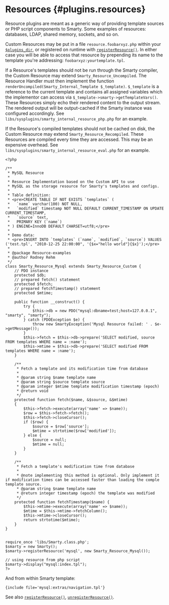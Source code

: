 Resources {#plugins.resources}
=========

Resource plugins are meant as a generic way of providing template
sources or PHP script components to Smarty. Some examples of resources:
databases, LDAP, shared memory, sockets, and so on.

Custom Resources may be put in a file `resource.foobarxyz.php` within
your [`$plugins_dir`](#variable.plugins.dir), or registered on runtime
with [`registerResource()`](#api.register.resource). In either case you
will be able to access that resource by prepending its name to the
template you\'re addressing: `foobarxyz:yourtemplate.tpl`.

If a Resource\'s templates should not be run through the Smarty
compiler, the Custom Resource may extend `Smarty_Resource_Uncompiled`.
The Resource Handler must then implement the function
`renderUncompiled(Smarty_Internal_Template $_template)`. `$_template` is
a reference to the current template and contains all assigned variables
which the implementor can access via
`$_template->smarty->getTemplateVars()`. These Resources simply echo
their rendered content to the output stream. The rendered output will be
output-cached if the Smarty instance was configured accordingly. See
`libs/sysplugins/smarty_internal_resource_php.php` for an example.

If the Resource\'s compiled templates should not be cached on disk, the
Custom Resource may extend `Smarty_Resource_Recompiled`. These Resources
are compiled every time they are accessed. This may be an expensive
overhead. See `libs/sysplugins/smarty_internal_resource_eval.php` for an
example.

    <?php

    /**
     * MySQL Resource
     *
     * Resource Implementation based on the Custom API to use
     * MySQL as the storage resource for Smarty's templates and configs.
     *
     * Table definition:
     * <pre>CREATE TABLE IF NOT EXISTS `templates` (
     *   `name` varchar(100) NOT NULL,
     *   `modified` timestamp NOT NULL DEFAULT CURRENT_TIMESTAMP ON UPDATE CURRENT_TIMESTAMP,
     *   `source` text,
     *   PRIMARY KEY (`name`)
     * ) ENGINE=InnoDB DEFAULT CHARSET=utf8;</pre>
     *
     * Demo data:
     * <pre>INSERT INTO `templates` (`name`, `modified`, `source`) VALUES ('test.tpl', "2010-12-25 22:00:00", '{$x="hello world"}{$x}');</pre>
     *
     * @package Resource-examples
     * @author Rodney Rehm
     */
    class Smarty_Resource_Mysql extends Smarty_Resource_Custom {
        // PDO instance
        protected $db;
        // prepared fetch() statement
        protected $fetch;
        // prepared fetchTimestamp() statement
        protected $mtime;

        public function __construct() {
            try {
                $this->db = new PDO("mysql:dbname=test;host=127.0.0.1", "smarty", "smarty");
            } catch (PDOException $e) {
                throw new SmartyException('Mysql Resource failed: ' . $e->getMessage());
            }
            $this->fetch = $this->db->prepare('SELECT modified, source FROM templates WHERE name = :name');
            $this->mtime = $this->db->prepare('SELECT modified FROM templates WHERE name = :name');
        }
        
        /**
         * Fetch a template and its modification time from database
         *
         * @param string $name template name
         * @param string $source template source
         * @param integer $mtime template modification timestamp (epoch)
         * @return void
         */
        protected function fetch($name, &$source, &$mtime)
        {
            $this->fetch->execute(array('name' => $name));
            $row = $this->fetch->fetch();
            $this->fetch->closeCursor();
            if ($row) {
                $source = $row['source'];
                $mtime = strtotime($row['modified']);
            } else {
                $source = null;
                $mtime = null;
            }
        }
        
        /**
         * Fetch a template's modification time from database
         *
         * @note implementing this method is optional. Only implement it if modification times can be accessed faster than loading the comple template source.
         * @param string $name template name
         * @return integer timestamp (epoch) the template was modified
         */
        protected function fetchTimestamp($name) {
            $this->mtime->execute(array('name' => $name));
            $mtime = $this->mtime->fetchColumn();
            $this->mtime->closeCursor();
            return strtotime($mtime);
        }
    }


    require_once 'libs/Smarty.class.php';
    $smarty = new Smarty();
    $smarty->registerResource('mysql', new Smarty_Resource_Mysql());

    // using resource from php script
    $smarty->display("mysql:index.tpl");
    ?>

And from within Smarty template:

    {include file='mysql:extras/navigation.tpl'}

See also [`registerResource()`](#api.register.resource),
[`unregisterResource()`](#api.unregister.resource).
